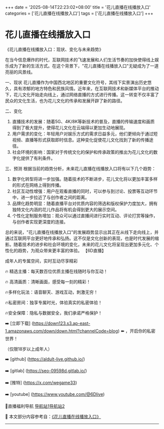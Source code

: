 +++
date = '2025-08-14T22:23:02+08:00'
title = '花儿直播在线播放入口'
categories = ['花儿直播在线播放入口']
tags = ['花儿直播在线播放入口']
+++

# 花儿直播在线播放入口

《花儿直播在线播放入口：现状、变化与未来趋势》

在当今信息爆炸的时代，互联网技术的飞速发展和人们生活节奏的加快使得线上娱乐成为了新的生活方式。在这个背景下，"花儿直播在线播放入口"无疑成为了一道亮丽的风景线。

一、现状
花儿直播作为中国西北地区的重要文化符号，其线下实景演出历史悠久，具有浓郁的地方特色和民族风情。近年来，在互联网技术和新媒体平台的推动下，花儿文化开始走向线上，通过网络直播的方式进行传播。这一转变不仅丰富了民众的文化生活，也为花儿文化的传承和发展开辟了新的路径。

二、变化
1. 直播技术的发展：随着5G、4K/8K等新技术的普及，直播的传输速度和画质得到了极大提升，使得花儿文化在云端得以更加生动地展现。
2. 用户需求的变化：年轻用户对娱乐方式的需求日益多元，他们更倾向于通过短视频、直播等形式获取即时信息。这种变化促使花儿文化找到了新的传播途径。
3. 社会环境的影响：国家对于传统文化的保护和传承政策的推出为花儿文化的数字化提供了有利条件。

三、预测
根据当前的趋势分析，未来花儿直播在线播放入口将有以下几个趋势：

1. 数字化转型将进一步加强。随着技术的不断进步，花儿文化将以更加丰富多样的形式在网络上得到传播。
2. 社区互动性增强：用户在观看直播的同时，可以参与到讨论、投票等互动环节中，进一步拉近了与创作者之间的距离。
3. 品牌化趋势明显：随着直播平台对优质内容的筛选和版权保护力度加大，拥有独特文化内涵的花儿作品将有机会得到更大的展示空间。
4. 个性化定制服务增加：观众可以通过直播间进行实时互动、评论打赏等操作，与创作者实现更深度的连接。

总的来说，"花儿直播在线播放入口"的发展趋势显示出其正在从线下走向线上，并通过互联网平台更好地传承和弘扬。这不仅是文化创新的表现，也是时代发展的缩影。随着技术的进步和社会环境的变化，未来的花儿文化将呈现出更加多元化、个性化的趋势，为观众带来更丰富的体验。
【6D直播】

 成年人的专属空间，实时互动尽享精彩

🔥 精选主播：每天数百位优质主播在线随时与你互动！

🔥 高清画质：清晰画面，感受每一刻的精彩！

🔥多样化玩法：语音聊天、游戏互动，刺激无穷！

🔥私密房间：独享专属时光，体验真实的私密体验！

🔥安全保障：隐私与数据安全，我们承诺严格保护！

➡️ [立即下载] (https://down123.s3.ap-east-1.amazonaws.com/down/down.html?channelCode=blog) ⬅️ ，开启你的私密世界！

 （仅限18岁以上成年人）

➡️ [github] (https://aldult-live.github.io/)

➡️ [gitlab] (https://seo-09598d.gitlab.io/)

➡️ [推特] (https://x.com/wegame33)

➡️ [youtube] (https://www.youtube.com/@6Dlive)

🔞直播福利导航   [导航站1](https://webstack-86085a.gitlab.io/)[导航站2](https://onlygit123-2.github.io/)

📘 本文部分内容参考自：[《花儿直播在线播放入口》](https://webstack-hugo-2.pages.dev/)

---

